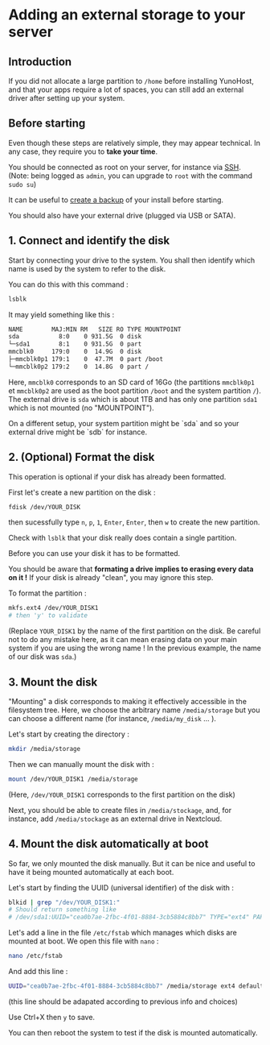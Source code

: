 # Adding an external storage to your server

## Introduction

If you did not allocate a large partition to `/home` before installing YunoHost, and that your apps require a lot of spaces, you can still add an external driver after setting up your system.

## Before starting

Even though these steps are relatively simple, they may appear technical. In any case, they require you to **take your time**.

You should be connected as root on your server, for instance via [SSH](/ssh). (Note: being logged as `admin`, you can upgrade to `root` with the command `sudo su`)

It can be useful to [create a backup](/backup) of your install before starting.

You should also have your external drive (plugged via USB or SATA).

## 1. Connect and identify the disk

Start by connecting your drive to the system. You shall then identify which name is used by the system to refer to the disk.

You can do this with this command :

```bash
lsblk
```

It may yield something like this :

```bash
NAME        MAJ:MIN RM   SIZE RO TYPE MOUNTPOINT
sda           8:0    0 931.5G  0 disk
└─sda1        8:1    0 931.5G  0 part
mmcblk0     179:0    0  14.9G  0 disk
├─mmcblk0p1 179:1    0  47.7M  0 part /boot
└─mmcblk0p2 179:2    0  14.8G  0 part /
```

Here, `mmcblk0` corresponds to an SD card of 16Go (the partitions `mmcblk0p1` et `mmcblk0p2` are used as the boot partition `/boot` and the system partition `/`). The external drive is `sda` which is about 1TB and has only one partition `sda1` which is not mounted (no "MOUNTPOINT").

<div class="alert alert-warning" markdown="1">
<span class="glyphicon glyphicon-warning-sign"></span> On a different setup, your system partition might be `sda` and so your external drive might be `sdb` for instance.
</div>

## 2. (Optional) Format the disk

This operation is optional if your disk has already been formatted.

First let's create a new partition on the disk :

```bash
fdisk /dev/YOUR_DISK
```

then sucessfully type `n`, `p`, `1`, `Enter`, `Enter`, then `w` to create the new partition.

Check with `lsblk` that your disk really does contain a single partition.

Before you can use your disk it has to be formatted.

You should be aware that **formating a drive implies to erasing every data on it !** If your disk is already "clean", you may ignore this step.

To format the partition :

```bash
mkfs.ext4 /dev/YOUR_DISK1
# then 'y' to validate
```

(Replace `YOUR_DISK1` by the name of the first partition on the disk. Be careful not to do any mistake here, as it can mean erasing data on your main system if you are using the wrong name ! In the previous example, the name of our disk was `sda`.)


## 3. Mount the disk

"Mounting" a disk corresponds to making it effectively accessible in the filesystem tree. Here, we choose the arbitrary name `/media/storage` but you can choose a different name (for instance, `/media/my_disk` ... ).

Let's start by creating the directory :

```bash
mkdir /media/storage
```

Then we can manually mount the disk with :

```bash
mount /dev/YOUR_DISK1 /media/storage
```

(Here, `/dev/YOUR_DISK1` corresponds to the first partition on the disk)

Next, you should be able to create files in `/media/stockage`, and, for instance, add `/media/stockage` as an external drive in Nextcloud.

## 4. Mount the disk automatically at boot

So far, we only mounted the disk manually. But it can be nice and useful to have it being mounted automatically at each boot.

Let's start by finding the UUID (universal identifier) of the disk with :

```bash
blkid | grep "/dev/YOUR_DISK1:"
# Should return something like
# /dev/sda1:UUID="cea0b7ae-2fbc-4f01-8884-3cb5884c8bb7" TYPE="ext4" PARTUUID="34e4b02c-02"
```

Let's add a line in the file `/etc/fstab` which manages which disks are mounted at boot. We open this file with `nano` :

```bash
nano /etc/fstab
```

And add this line :

```bash
UUID="cea0b7ae-2fbc-4f01-8884-3cb5884c8bb7" /media/storage ext4 defaults,nofail 0 0
```

(this line should be adapated according to previous info and choices)

Use Ctrl+X then `y` to save.

You can then reboot the system to test if the disk is mounted automatically.

